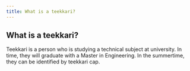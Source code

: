 ```yaml
---
title: What is a teekkari?
---
```

## What is a teekkari?

Teekkari is a person who is studying a technical subject at university. In time, they will graduate with a Master in Engineering. In the summertime, they can be identified by teekkari cap.
